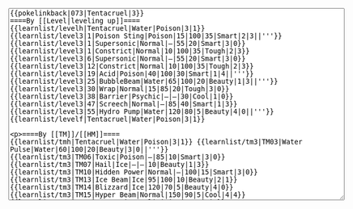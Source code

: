 </p><textarea readonly="" accesskey="," id="wpTextbox1" cols="80" rows="25" style="" class="mw-editfont-monospace" lang="en" dir="ltr" name="wpTextbox1">{{pokelinkback|073|Tentacruel|3}}
====By [[Level|leveling up]]====
{{learnlist/levelh|Tentacruel|Water|Poison|3|1}}
{{learnlist/level3|1|Poison Sting|Poison|15|100|35|Smart|2|3||'''}}
{{learnlist/level3|1|Supersonic|Normal|—|55|20|Smart|3|0}}
{{learnlist/level3|1|Constrict|Normal|10|100|35|Tough|2|3}}
{{learnlist/level3|6|Supersonic|Normal|—|55|20|Smart|3|0}}
{{learnlist/level3|12|Constrict|Normal|10|100|35|Tough|2|3}}
{{learnlist/level3|19|Acid|Poison|40|100|30|Smart|1|4||'''}}
{{learnlist/level3|25|BubbleBeam|Water|65|100|20|Beauty|1|3||'''}}
{{learnlist/level3|30|Wrap|Normal|15|85|20|Tough|3|0}}
{{learnlist/level3|38|Barrier|Psychic|—|—|30|Cool|1|0}}
{{learnlist/level3|47|Screech|Normal|—|85|40|Smart|1|3}}
{{learnlist/level3|55|Hydro Pump|Water|120|80|5|Beauty|4|0||'''}}
{{learnlist/levelf|Tentacruel|Water|Poison|3|1}}

====By [[TM]]/[[HM]]====
{{learnlist/tmh|Tentacruel|Water|Poison|3|1}}
{{learnlist/tm3|TM03|Water Pulse|Water|60|100|20|Beauty|3|0||'''}}
{{learnlist/tm3|TM06|Toxic|Poison|—|85|10|Smart|3|0}}
{{learnlist/tm3|TM07|Hail|Ice|—|—|10|Beauty|1|3}}
{{learnlist/tm3|TM10|Hidden Power|Normal|—|100|15|Smart|3|0}}
{{learnlist/tm3|TM13|Ice Beam|Ice|95|100|10|Beauty|2|1}}
{{learnlist/tm3|TM14|Blizzard|Ice|120|70|5|Beauty|4|0}}
{{learnlist/tm3|TM15|Hyper Beam|Normal|150|90|5|Cool|4|4}}
{{learnlist/tm3|TM17|Protect|Normal|—|—|10|Cute|1|0}}
{{learnlist/tm3|TM18|Rain Dance|Water|—|—|5|Tough|1|0}}
{{learnlist/tm3|TM19|Giga Drain|Grass|60|100|5|Smart|2|1}}
{{learnlist/tm3|TM21|Frustration|Normal|—|100|20|Cute|1|0}}
{{learnlist/tm3|TM27|Return|Normal|—|100|20|Cute|1|0}}
{{learnlist/tm3|TM32|Double Team|Normal|—|—|15|Cool|2|0}}
{{learnlist/tm3|TM36|Sludge Bomb|Poison|90|100|10|Tough|2|1||'''}}
{{learnlist/tm3|TM42|Facade|Normal|70|100|20|Cute|2|0}}
{{learnlist/tm3|TM43|Secret Power|Normal|70|100|20|Smart|1|0}}
{{learnlist/tm3|TM44|Rest|Psychic|—|—|10|Cute|2|0}}
{{learnlist/tm3|TM45|Attract|Normal|—|100|15|Cute|2|0}}
{{learnlist/tm3|TM46|Thief|Dark|40|100|10|Tough|1|0}}
{{learnlist/tm3|HM01|Cut|Normal|50|95|30|Cool|2|1}}
{{learnlist/tm3|HM03|Surf|Water|95|100|15|Beauty|3|0||'''}}
{{learnlist/tm3|HM07|Waterfall|Water|80|100|15|Tough|2|0||'''}}
{{learnlist/tm3|HM08|Dive|Water|60|100|10|Beauty|2|0||'''}}
{{learnlist/tmf|Tentacruel|Water|Poison|3|1}}

====By {{pkmn|breeding}}====
{{learnlist/breedh|Tentacruel|Water|Poison|3|1}}
{{learnlist/breed3|{{MSP/3|090|Shellder}}{{MSP/3|091|Cloyster}}|Aurora Beam|Ice|65|100|20|Beauty|2|1}}
{{learnlist/breed3|{{MSP/3|345|Lileep}}{{MSP/3|346|Cradily}}|Confuse Ray|Ghost|—|100|10|Smart|3|0}}
{{learnlist/breed3|{{MSP/3|138|Omanyte}}{{MSP/3|139|Omastar}}|Haze|Ice|—|—|30|Beauty|3|0|*}}
{{learnlist/breed3|{{MSP/3|222|Corsola}}|Mirror Coat|Psychic|—|100|20|Beauty|2|0}}
{{learnlist/breed3|{{MSP/3|140|Kabuto}}{{MSP/3|141|Kabutops}}|Rapid Spin|Normal|20|100|40|Cool|2|0|*}}
{{learnlist/breed3|{{MSP/3|222|Corsola}}|Safeguard|Normal|—|—|25|Beauty|1|0}}
{{learnlist/breedf|Tentacruel|Water|Poison|3|1}}

====By [[Move Tutor|tutoring]]====
{{learnlist/tutorh|Tentacruel|Water|Poison|3|1}}
{{learnlist/tutor3|Double-Edge|Normal|120|100|15|Tough|6|0|||yes|yes|yes}}
{{learnlist/tutor3|Endure|Normal|—|—|10|Tough|2|0|||no|yes|no}}
{{learnlist/tutor3|Icy Wind|Ice|55|95|15|Beauty|1|3|||no|yes|yes}}
{{learnlist/tutor3|Mimic|Normal|—|—|10|Cute|1|0|||yes|yes|yes}}
{{learnlist/tutor3|Sleep Talk|Normal|—|—|10|Cute|3|0|||no|yes|no}}
{{learnlist/tutor3|Snore|Normal|40|100|15|Cute|4|0|||no|yes|no}}
{{learnlist/tutor3|Substitute|Normal|—|—|10|Smart|2|0|||yes|yes|yes}}
{{learnlist/tutor3|Swagger|Normal|—|90|15|Cute|2|0|||no|yes|yes}}
{{learnlist/tutor3|Swords Dance|Normal|—|—|30|Beauty|1|0|||yes|yes|no}}
{{learnlist/tutorf|Tentacruel|Water|Poison|3|1}}

====By a prior [[evolution]]====
{{Learnlist/prevoh|Tentacruel|Water|Poison|3|1}}
{{Learnlist/prevo3null}}
{{Learnlist/prevof|Tentacruel|Water|Poison|3|1}}

[[fr:Tentacruel/Génération 3]]
[[it:Tentacruel/Mosse apprese in terza generazione]]
[[ja:ドククラゲ/第六世代以前のおぼえるわざ]]
[[zh:毒刺水母/第三世代招式表]]
